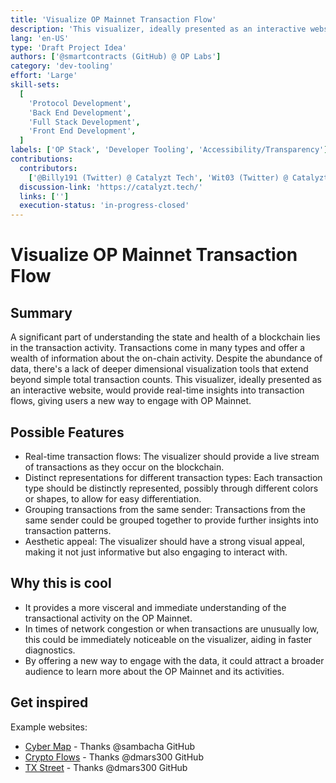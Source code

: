 ```yaml
---
title: 'Visualize OP Mainnet Transaction Flow'
description: 'This visualizer, ideally presented as an interactive website, would provide real-time insights into transaction flows, giving users a new way to engage with OP Mainnet.'
lang: 'en-US'
type: 'Draft Project Idea'
authors: ['@smartcontracts (GitHub) @ OP Labs']
category: 'dev-tooling'
effort: 'Large'
skill-sets:
  [
    'Protocol Development',
    'Back End Development',
    'Full Stack Development',
    'Front End Development',
  ]
labels: ['OP Stack', 'Developer Tooling', 'Accessibility/Transparency']
contributions:
  contributors:
    ['@Billy191 (Twitter) @ Catalyzt Tech', 'Wit03 (Twitter) @ Catalyzt Tech']
  discussion-link: 'https://catalyzt.tech/'
  links: ['']
  execution-status: 'in-progress-closed'
---
```


# Visualize OP Mainnet Transaction Flow

## Summary

A significant part of understanding the state and health of a blockchain lies in the transaction activity. Transactions come in many types and offer a wealth of information about the on-chain activity. Despite the abundance of data, there's a lack of deeper dimensional visualization tools that extend beyond simple total transaction counts. This visualizer, ideally presented as an interactive website, would provide real-time insights into transaction flows, giving users a new way to engage with OP Mainnet.

## Possible Features

- Real-time transaction flows: The visualizer should provide a live stream of transactions as they occur on the blockchain.
- Distinct representations for different transaction types: Each transaction type should be distinctly represented, possibly through different colors or shapes, to allow for easy differentiation.
- Grouping transactions from the same sender: Transactions from the same sender could be grouped together to provide further insights into transaction patterns.
- Aesthetic appeal: The visualizer should have a strong visual appeal, making it not just informative but also engaging to interact with.

## Why this is cool

- It provides a more visceral and immediate understanding of the transactional activity on the OP Mainnet.
- In times of network congestion or when transactions are unusually low, this could be immediately noticeable on the visualizer, aiding in faster diagnostics.
- By offering a new way to engage with the data, it could attract a broader audience to learn more about the OP Mainnet and its activities.

## Get inspired

Example websites:

- [Cyber Map](https://cybermap.kaspersky.com/) - Thanks @sambacha GitHub
- [Crypto Flows](https://cryptoflows.info/) - Thanks @dmars300 GitHub
- [TX Street](https://txstreet.com/v/eth-btc) - Thanks @dmars300 GitHub
